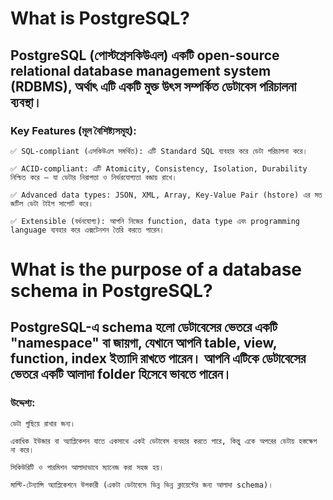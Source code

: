# What is PostgreSQL?

## PostgreSQL (পোস্টগ্রেসকিউএল) একটি open-source relational database management system (RDBMS), অর্থাৎ এটি একটি মুক্ত উৎস সম্পর্কিত ডেটাবেস পরিচালনা ব্যবস্থা।

### Key Features (মূল বৈশিষ্ট্যসমূহ):

```
✅ SQL-compliant (এসকিউএল সমর্থিত): এটি Standard SQL ব্যবহার করে ডেটা পরিচালনা করে।

✅ ACID-compliant: এটি Atomicity, Consistency, Isolation, Durability নিশ্চিত করে — যা ডেটার নিরাপত্তা ও নির্ভরযোগ্যতা বজায় রাখে।

✅ Advanced data types: JSON, XML, Array, Key-Value Pair (hstore) এর মত জটিল ডেটা টাইপ সাপোর্ট করে।

✅ Extensible (বর্ধনযোগ্য): আপনি নিজের function, data type এবং programming language ব্যবহার করে এক্সটেনশন তৈরি করতে পারেন।

```

# What is the purpose of a database schema in PostgreSQL?

## PostgreSQL-এ schema হলো ডেটাবেসের ভেতরে একটি "namespace" বা জায়গা, যেখানে আপনি table, view, function, index ইত্যাদি রাখতে পারেন। আপনি এটিকে ডেটাবেসের ভেতরে একটি আলাদা folder হিসেবে ভাবতে পারেন।

### উদ্দেশ্য:

```
ডেটা গুছিয়ে রাখার জন্য।

একাধিক ইউজার বা অ্যাপ্লিকেশন যাতে একসাথে একই ডেটাবেস ব্যবহার করতে পারে, কিন্তু একে অপরের ডেটায় হস্তক্ষেপ না করে।

সিকিউরিটি ও পারমিশন আলাদাভাবে ম্যানেজ করা সহজ হয়।

মাল্টি-টেন্যান্সি অ্যাপ্লিকেশনে উপকারী (একটা ডেটাবেসে ভিন্ন ভিন্ন ক্লায়েন্টের জন্য আলাদা schema)।

```
